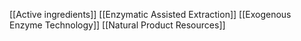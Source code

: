 [[Active ingredients]]
[[Enzymatic Assisted Extraction]]
[[Exogenous Enzyme Technology]]
[[Natural Product Resources]]
